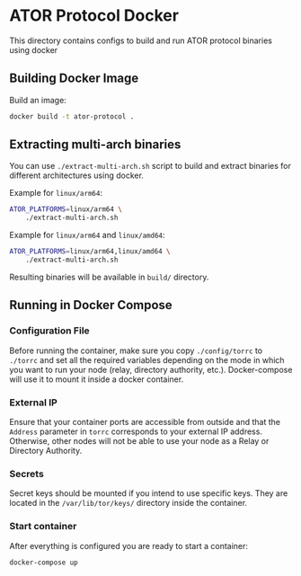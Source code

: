 # ATOR Protocol Docker

This directory contains configs to build and run ATOR protocol binaries using docker

## Building Docker Image

Build an image:
```sh
docker build -t ator-protocol .
```

## Extracting multi-arch binaries

You can use `./extract-multi-arch.sh` script to build and extract binaries for different architectures using docker.

Example for `linux/arm64`:
```sh
ATOR_PLATFORMS=linux/arm64 \
    ./extract-multi-arch.sh
```

Example for `linux/arm64` and `linux/amd64`:
```sh
ATOR_PLATFORMS=linux/arm64,linux/amd64 \
    ./extract-multi-arch.sh
```

Resulting binaries will be available in `build/` directory.

## Running in Docker Compose

### Configuration File

Before running the container, make sure you copy `./config/torrc` to `./torrc` and set all the required variables depending on the mode in which you want to run your node (relay, directory authority, etc.). Docker-compose will use it to mount it inside a docker container.

### External IP

Ensure that your container ports are accessible from outside and that the `Address` parameter in `torrc` corresponds to your external IP address. Otherwise, other nodes will not be able to use your node as a Relay or Directory Authority.

### Secrets

Secret keys should be mounted if you intend to use specific keys. They are located in the `/var/lib/tor/keys/` directory inside the container.

### Start container

After everything is configured you are ready to start a container:

```sh
docker-compose up
```
